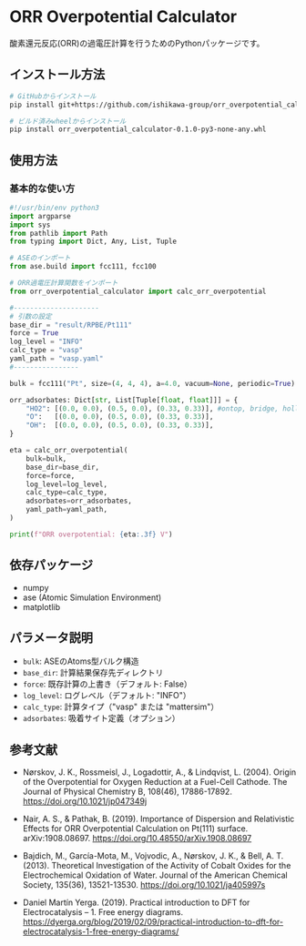 # ORR Overpotential Calculator

酸素還元反応(ORR)の過電圧計算を行うためのPythonパッケージです。

## インストール方法

```bash
# GitHubからインストール
pip install git+https://github.com/ishikawa-group/orr_overpotential_calculator.git

# ビルド済みwheelからインストール
pip install orr_overpotential_calculator-0.1.0-py3-none-any.whl
```

## 使用方法

### 基本的な使い方

```python
#!/usr/bin/env python3
import argparse
import sys
from pathlib import Path
from typing import Dict, Any, List, Tuple

# ASEのインポート
from ase.build import fcc111, fcc100

# ORR過電圧計算関数をインポート
from orr_overpotential_calculator import calc_orr_overpotential

#---------------------
# 引数の設定
base_dir = "result/RPBE/Pt111"
force = True
log_level = "INFO"
calc_type = "vasp"
yaml_path = "vasp.yaml"
#----------------

bulk = fcc111("Pt", size=(4, 4, 4), a=4.0, vacuum=None, periodic=True)

orr_adsorbates: Dict[str, List[Tuple[float, float]]] = {
    "HO2": [(0.0, 0.0), (0.5, 0.0), (0.33, 0.33)], #ontop, bridge, hollow
    "O":   [(0.0, 0.0), (0.5, 0.0), (0.33, 0.33)],
    "OH":  [(0.0, 0.0), (0.5, 0.0), (0.33, 0.33)],
}

eta = calc_orr_overpotential(
    bulk=bulk,
    base_dir=base_dir,
    force=force,
    log_level=log_level,
    calc_type=calc_type,
    adsorbates=orr_adsorbates,
    yaml_path=yaml_path,
)

print(f"ORR overpotential: {eta:.3f} V")
```

## 依存パッケージ

- numpy
- ase (Atomic Simulation Environment)
- matplotlib

## パラメータ説明

- `bulk`: ASEのAtoms型バルク構造
- `base_dir`: 計算結果保存先ディレクトリ
- `force`: 既存計算の上書き（デフォルト: False）
- `log_level`: ログレベル（デフォルト: "INFO"）
- `calc_type`: 計算タイプ（"vasp" または "mattersim"）
- `adsorbates`: 吸着サイト定義（オプション）

## 参考文献
- Nørskov, J. K., Rossmeisl, J., Logadottir, A., & Lindqvist, L. (2004). Origin of the Overpotential for Oxygen Reduction at a Fuel-Cell Cathode. The Journal of Physical Chemistry B, 108(46), 17886-17892. https://doi.org/10.1021/jp047349j

- Nair, A. S., & Pathak, B. (2019). Importance of Dispersion and Relativistic Effects for ORR Overpotential Calculation on Pt(111) surface. arXiv:1908.08697. https://doi.org/10.48550/arXiv.1908.08697

- Bajdich, M., García-Mota, M., Vojvodic, A., Nørskov, J. K., & Bell, A. T. (2013). Theoretical Investigation of the Activity of Cobalt Oxides for the Electrochemical Oxidation of Water. Journal of the American Chemical Society, 135(36), 13521-13530. https://doi.org/10.1021/ja405997s

- Daniel Martín Yerga. (2019). Practical introduction to DFT for Electrocatalysis – 1. Free energy diagrams. https://dyerga.org/blog/2019/02/09/practical-introduction-to-dft-for-electrocatalysis-1-free-energy-diagrams/
